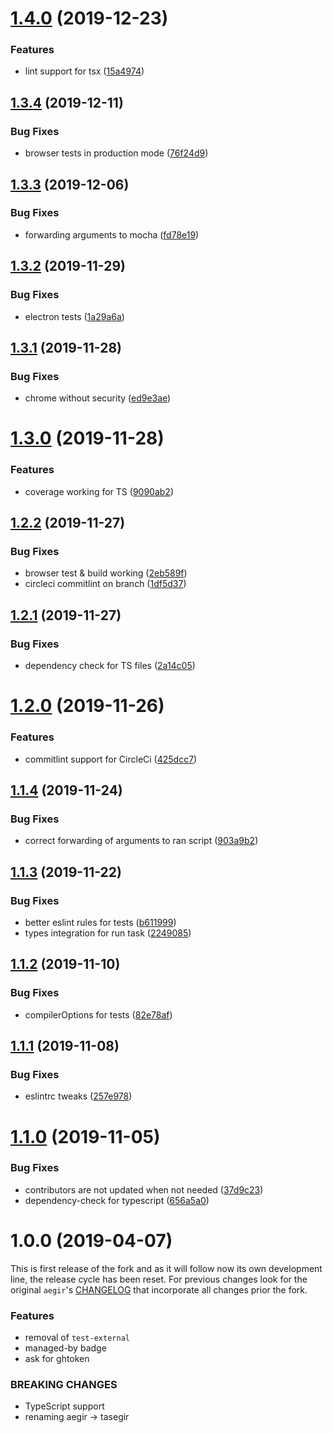 <a name="1.4.0"></a>
# [1.4.0](https://github.com/auhau/tasegir/compare/v1.3.4...v1.4.0) (2019-12-23)


### Features

* lint support for tsx ([15a4974](https://github.com/auhau/tasegir/commit/15a4974))



<a name="1.3.4"></a>
## [1.3.4](https://github.com/auhau/tasegir/compare/v1.3.3...v1.3.4) (2019-12-11)


### Bug Fixes

* browser tests in production mode ([76f24d9](https://github.com/auhau/tasegir/commit/76f24d9))



<a name="1.3.3"></a>
## [1.3.3](https://github.com/auhau/tasegir/compare/v1.3.2...v1.3.3) (2019-12-06)


### Bug Fixes

* forwarding arguments to mocha ([fd78e19](https://github.com/auhau/tasegir/commit/fd78e19))



<a name="1.3.2"></a>
## [1.3.2](https://github.com/auhau/tasegir/compare/v1.3.1...v1.3.2) (2019-11-29)


### Bug Fixes

* electron tests ([1a29a6a](https://github.com/auhau/tasegir/commit/1a29a6a))



<a name="1.3.1"></a>
## [1.3.1](https://github.com/auhau/tasegir/compare/v1.3.0...v1.3.1) (2019-11-28)


### Bug Fixes

* chrome without security ([ed9e3ae](https://github.com/auhau/tasegir/commit/ed9e3ae))



<a name="1.3.0"></a>
# [1.3.0](https://github.com/auhau/tasegir/compare/v1.2.2...v1.3.0) (2019-11-28)


### Features

* coverage working for TS ([9090ab2](https://github.com/auhau/tasegir/commit/9090ab2))



<a name="1.2.2"></a>
## [1.2.2](https://github.com/auhau/tasegir/compare/v1.2.1...v1.2.2) (2019-11-27)


### Bug Fixes

* browser test & build working ([2eb589f](https://github.com/auhau/tasegir/commit/2eb589f))
* circleci commitlint on branch ([1df5d37](https://github.com/auhau/tasegir/commit/1df5d37))



<a name="1.2.1"></a>
## [1.2.1](https://github.com/auhau/tasegir/compare/v1.2.0...v1.2.1) (2019-11-27)


### Bug Fixes

* dependency check for TS files ([2a14c05](https://github.com/auhau/tasegir/commit/2a14c05))



<a name="1.2.0"></a>
# [1.2.0](https://github.com/auhau/tasegir/compare/v1.1.4...v1.2.0) (2019-11-26)


### Features

* commitlint support for CircleCi ([425dcc7](https://github.com/auhau/tasegir/commit/425dcc7))



<a name="1.1.4"></a>
## [1.1.4](https://github.com/auhau/tasegir/compare/v1.1.3...v1.1.4) (2019-11-24)


### Bug Fixes

* correct forwarding of arguments to ran script ([903a9b2](https://github.com/auhau/tasegir/commit/903a9b2))



<a name="1.1.3"></a>
## [1.1.3](https://github.com/auhau/tasegir/compare/v1.1.2...v1.1.3) (2019-11-22)


### Bug Fixes

* better eslint rules for tests ([b611999](https://github.com/auhau/tasegir/commit/b611999))
* types integration for run task ([2249085](https://github.com/auhau/tasegir/commit/2249085))



<a name="1.1.2"></a>
## [1.1.2](https://github.com/auhau/tasegir/compare/v1.1.1...v1.1.2) (2019-11-10)


### Bug Fixes

* compilerOptions for tests ([82e78af](https://github.com/auhau/tasegir/commit/82e78af))



<a name="1.1.1"></a>
## [1.1.1](https://github.com/auhau/tasegir/compare/v1.1.0...v1.1.1) (2019-11-08)


### Bug Fixes

* eslintrc tweaks ([257e978](https://github.com/auhau/tasegir/commit/257e978))



<a name="1.1.0"></a>
# [1.1.0](https://github.com/auhau/tasegir/compare/v1.0.0...v1.1.0) (2019-11-05)


### Bug Fixes

* contributors are not updated when not needed ([37d9c23](https://github.com/auhau/tasegir/commit/37d9c23))
* dependency-check for typescript ([656a5a0](https://github.com/auhau/tasegir/commit/656a5a0))



<a name="1.0.0"></a>
# 1.0.0 (2019-04-07)

This is first release of the fork and as it will follow now its own development line, the release cycle 
has been reset. For previous changes look for the original `aegir`'s [CHANGELOG](https://github.com/ipfs/aegir/blob/5ddc87564766c24b80fd68204be133919d193e97/CHANGELOG.md)
that incorporate all changes prior the fork.

### Features

 - removal of `test-external`
 - managed-by badge 
 - ask for ghtoken

### BREAKING CHANGES

 - TypeScript support
 - renaming aegir -> tasegir 


